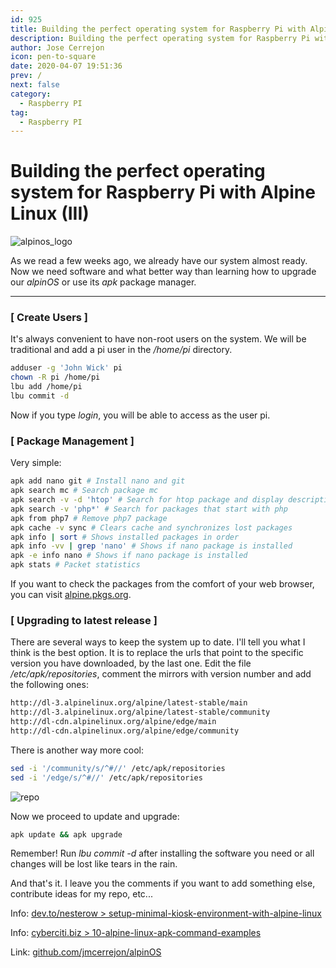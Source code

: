 ```yaml
---
id: 925
title: Building the perfect operating system for Raspberry Pi with Alpine Linux (III)
description: Building the perfect operating system for Raspberry Pi with Alpine Linux (III)
author: Jose Cerrejon
icon: pen-to-square
date: 2020-04-07 19:51:36
prev: /
next: false
category:
  - Raspberry PI
tag:
  - Raspberry PI
---
```


# Building the perfect operating system for Raspberry Pi with Alpine Linux (III)

![alpinos_logo](/images/2020/02/alpinos_logo.png)

As we read a few weeks ago, we already have our system almost ready. Now we need software and what better way than learning how to upgrade our *alpinOS* or use its *apk* package manager.

- - -
###  [ Create Users ]

It's always convenient to have non-root users on the system. We will be traditional and add a pi user in the */home/pi* directory.

```bash
adduser -g 'John Wick' pi
chown -R pi /home/pi
lbu add /home/pi
lbu commit -d
```

Now if you type *login*, you will be able to access as the user pi.

###  [ Package Management ]

Very simple:

```bash
apk add nano git # Install nano and git
apk search mc # Search package mc
apk search -v -d 'htop' # Search for htop package and display description
apk search -v 'php*' # Search for packages that start with php
apk from php7 # Remove php7 package
apk cache -v sync # Clears cache and synchronizes lost packages
apk info | sort # Shows installed packages in order
apk info -vv | grep 'nano' # Shows if nano package is installed
apk -e info nano # Shows if nano package is installed
apk stats # Packet statistics
```

If you want to check the packages from the comfort of your web browser, you can visit [alpine.pkgs.org](https://alpine.pkgs.org/). 

###  [ Upgrading to latest release ]

There are several ways to keep the system up to date. I'll tell you what I think is the best option. It is to replace the urls that point to the specific version you have downloaded, by the last one. Edit the file */etc/apk/repositories*, comment the mirrors with version number and add the following ones:

```bash
http://dl-3.alpinelinux.org/alpine/latest-stable/main
http://dl-3.alpinelinux.org/alpine/latest-stable/community
http://dl-cdn.alpinelinux.org/alpine/edge/main
http://dl-cdn.alpinelinux.org/alpine/edge/community
```

There is another way more cool:

```bash
sed -i '/community/s/^#//' /etc/apk/repositories
sed -i '/edge/s/^#//' /etc/apk/repositories
```

![repo](/images/2020/04/repositories-alpine.png)

Now we proceed to update and upgrade:

```bash
apk update && apk upgrade
```

Remember! Run *lbu commit -d* after installing the software you need or all changes will be lost like tears in the rain.

And that's it. I leave you the comments if you want to add something else, contribute ideas for my repo, etc...

Info: [dev.to/nesterow > setup-minimal-kiosk-environment-with-alpine-linux](https://dev.to/nesterow/setup-minimal-kiosk-environment-with-alpine-linux-27b)

Info: [cyberciti.biz > 10-alpine-linux-apk-command-examples](https://www.cyberciti.biz/faq/10-alpine-linux-apk-command-examples/)

Link: [github.com/jmcerrejon/alpinOS](https://github.com/jmcerrejon/alpinOS)
